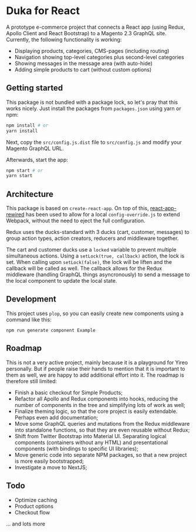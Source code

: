 # Duka for React

A prototype e-commerce project that connects a React app (using Redux, Apollo Client and React Bootstrap) to a Magento 2.3 GraphQL site. Currently, the following functionality is working:

- Displaying products, categories, CMS-pages (including routing)
- Navigation showing top-level categories plus second-level categories
- Showing messages in the message area (with auto-hide)
- Adding simple products to cart (without custom options)

## Getting started

This package is not bundled with a package lock, so let's pray that this works nicely. Just install the packages from `packages.json` using yarn or npm:

```bash
npm install # or
yarn install
```

Next, copy the `src/config.js.dist` file to `src/config.js` and modify your Magento GraphQL URL.

Afterwards, start the app:

```bash
npm start # or
yarn start
```

## Architecture

This package is based on `create-react-app`. On top of this, [react-app-rewired](https://github.com/timarney/react-app-rewired) has been used to allow for a local `config-override.js` to extend Webpack, without the need to eject the full configuration.

Redux uses the ducks-standard with 3 ducks (cart, customer, messages) to group action types, action creators, reducers and middleware together.

The cart and customer ducks use a `locked` variable to prevent multiple simultaneous actions. Using a `setLock(true, callback)` action, the lock is set. When calling upon `setLock(false)`, the lock will be liften and the callback will be called as well. The callback allows for the Redux middleware (handling GraphQL things asyncronously) to send a message to the local component to update the local state.

## Development
This project uses `plop`, so you can easily create new components using a command like this:

    npm run generate component Example

## Roadmap
This is not a very active project, mainly because it is a playground for Yireo personally. But if people raise their hands to mention that it is important to them as well, we are happy to add additional effort into it. The roadmap is therefore still limited:

- Finish a basic checkout for Simple Products;
- Refactor all Apollo and Redux components into hooks, reducing the number of components in the tree and simplifying lots of work as well;
- Finalize theming logic, so that the core project is easily extendable. Perhaps even add documentation;
- Move some GraphQL queries and mutations from the Redux middleware into standalone functions, so that they are even reusable without Redux;
- Shift from Twitter Bootstrap into Material UI. Separating logical components (containers without any HTML) and presentational components (with bindings to specific UI libraries);
- Move generic code into separate NPM packages, so that a new project is more easily bootstrapped;
- Investigate a move to NextJS;

## Todo
- Optimize caching
- Product options
- Checkout flow

... and lots more       
